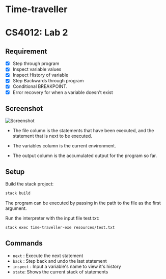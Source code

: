 # Time-traveller
# CS4012: Lab 2

## Requirement

- [x] Step through program
- [x] Inspect variable values
- [x] Inspect History of variable
- [x] Step Backwards through program
- [x] Conditional BREAKPOINT.
- [x] Error recovery for when a variable doesn't exist

## Screenshot

![Screenshot](blob/master/screenshot.png)

* The file column is the statements that have been executed, and the statement that is next to be executed.

* The variables column is the current environment.

* The output column is the accumulated output for the program so far.

## Setup

Build the stack project:
```bash
stack build
```

The program can be executed by passing in the path to the file as the first argument.

Run the interpreter with the input file test.txt:
```bash
stack exec time-traveller-exe resources/test.txt
```
## Commands
 * `next` : Execute the next statement
 * `back` : Step back and undo the last statement
 * `inspect` : Input a variable's name to view it's history
 * `state`: Shows the current stack of statements
